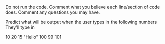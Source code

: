 Do not run the code. Comment what you believe each line/section of code does. Comment any questions you may have.

Predict what will be output when the user types in the following numbers
They'll type in

10
20
15
"Hello"
100
99
101
